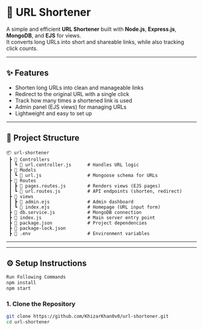 # 🔗 URL Shortener

A simple and efficient **URL Shortener** built with **Node.js**, **Express.js**, **MongoDB**, and **EJS** for views.  
It converts long URLs into short and shareable links, while also tracking click counts.

---

## ✨ Features
- Shorten long URLs into clean and manageable links  
- Redirect to the original URL with a single click  
- Track how many times a shortened link is used  
- Admin panel (EJS views) for managing URLs  
- Lightweight and easy to set up
  
---

## 📂 Project Structure
```text
📦 url-shortener
 ┣ 📂 Controllers
 ┃ ┗ 📜 url.controller.js      # Handles URL logic
 ┣ 📂 Models
 ┃ ┗ 📜 url.js                 # Mongoose schema for URLs
 ┣ 📂 Routes
 ┃ ┣ 📜 pages.routes.js        # Renders views (EJS pages)
 ┃ ┗ 📜 url.routes.js          # API endpoints (shorten, redirect)
 ┣ 📂 views
 ┃ ┣ 📜 admin.ejs              # Admin dashboard
 ┃ ┗ 📜 index.ejs              # Homepage (URL input form)
 ┣ 📜 db.service.js            # MongoDB connection
 ┣ 📜 index.js                 # Main server entry point
 ┣ 📜 package.json             # Project dependencies
 ┣ 📜 package-lock.json        
 ┣ 📜 .env                     # Environment variables

```
---

---

## ⚙️ Setup Instructions
```bash
Run Following Commands
npm install
npm start
```
### 1. Clone the Repository
```bash
git clone https://github.com/KhizarKhan0v0/url-shortener.git
cd url-shortener
```


